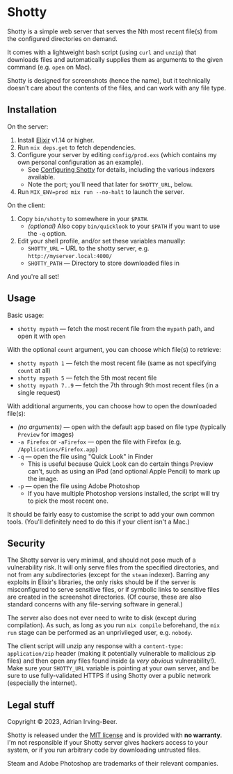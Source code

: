 # Shotty

Shotty is a simple web server that serves the Nth most recent file(s) from the configured directories on demand.

It comes with a lightweight bash script (using `curl` and `unzip`) that downloads files and automatically supplies them as arguments to the given command (e.g. `open` on Mac).

Shotty is designed for screenshots (hence the name), but it technically doesn't care about the contents of the files, and can work with any file type.

## Installation

On the server:

1. Install [Elixir](https://elixir-lang.org/) v1.14 or higher.
2. Run `mix deps.get` to fetch dependencies.
3. Configure your server by editing `config/prod.exs` (which contains my own personal configuration as an example).
    * See [Configuring Shotty](CONFIGURATION.md) for details, including the various indexers available.
    * Note the port; you'll need that later for `SHOTTY_URL`, below.
4. Run `MIX_ENV=prod mix run --no-halt` to launch the server.

On the client:

1. Copy `bin/shotty` to somewhere in your `$PATH`.
    * *(optional)* Also copy `bin/quicklook` to your `$PATH` if you want to use the `-q` option.
2. Edit your shell profile, and/or set these variables manually:
    * `SHOTTY_URL` – URL to the shotty server, e.g. `http://myserver.local:4000/`
    * `SHOTTY_PATH` — Directory to store downloaded files in

And you're all set!

## Usage

Basic usage:

 * `shotty mypath` — fetch the most recent file from the `mypath` path, and open it with `open`

With the optional `count` argument, you can choose which file(s) to retrieve:

 * `shotty mypath 1` — fetch the most recent file (same as not specifying `count` at all)
 * `shotty mypath 5` — fetch the 5th most recent file
 * `shotty mypath 7..9` — fetch the 7th through 9th most recent files (in a single request)

With additional arguments, you can choose how to open the downloaded file(s):

 * *(no arguments)* — open with the default app based on file type (typically `Preview` for images)
 * `-a Firefox` or `-aFirefox` — open the file with Firefox (e.g. `/Applications/Firefox.app`)
 * `-q` — open the file using "Quick Look" in Finder
   * This is useful because Quick Look can do certain things Preview can't, such as using an iPad (and optional Apple Pencil) to mark up the image.
 * `-p` — open the file using Adobe Photoshop
   * If you have multiple Photoshop versions installed, the script will try to pick the most recent one.

It should be fairly easy to customise the script to add your own common tools.  (You'll definitely need to do this if your client isn't a Mac.)

## Security

The Shotty server is very minimal, and should not pose much of a vulnerability risk.  It will only serve files from the specified directories, and not from any subdirectories (except for the `steam` indexer).  Barring any exploits in Elixir's libraries, the only risks should be if the server is misconfigured to serve sensitive files, or if symbolic links to sensitive files are created in the screenshot directories.  (Of course, these are also standard concerns with any file-serving software in general.)

The server also does not ever need to write to disk (except during compilation).  As such, as long as you run `mix compile` beforehand, the `mix run` stage can be performed as an unprivileged user, e.g. `nobody`.

The client script will unzip any response with a `content-type: application/zip` header (making it potentially vulnerable to malicious zip files) and then open any files found inside (a *very obvious* vulnerability!).  Make sure your `SHOTTY_URL` variable is pointing at your own server, and be sure to use fully-validated HTTPS if using Shotty over a public network (especially the internet).

## Legal stuff

Copyright © 2023, Adrian Irving-Beer.

Shotty is released under the [MIT license](LICENSE) and is provided with **no warranty**.  I'm not responsible if your Shotty server gives hackers access to your system, or if you run arbitrary code by downloading untrusted files.

Steam and Adobe Photoshop are trademarks of their relevant companies.
